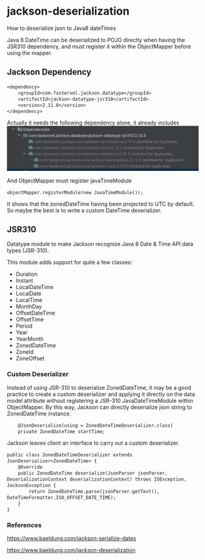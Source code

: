 # jackson-deserialization

How to deserialize json to Java8 dateTimes

Java 8 DateTime can be deserialized to POJO directly when having the JSR310 dependency, and must register it within the
ObjectMapper before using the mapper.

## Jackson Dependency

```
<dependency>
    <groupId>com.fasterxml.jackson.datatype</groupId>
    <artifactId>jackson-datatype-jsr310</artifactId>
    <version>2.11.0</version>
</dependency>
```

Actually it needs the following dependency alone, it already includes
![img.png](img.png)

And ObjectMapper must register javaTimeModule

```
objectMapper.registerModule(new JavaTimeModule());
```

It shows that the zonedDateTime having been projected to UTC by default. So maybe the best is to write a custom DateTime
deserializer.

## JSR310

Datatype module to make Jackson recognize Java 8 Date & Time API data types (JSR-310).

This module adds support for quite a few classes:

- Duration
- Instant
- LocalDateTime
- LocalDate
- LocalTime
- MonthDay
- OffsetDateTime
- OffsetTime
- Period
- Year
- YearMonth
- ZonedDateTime
- ZoneId
- ZoneOffset

### Custom Deserializer

Instead of using JSR-310 to deserialize ZonedDateTime, it may be a good practice to create a custom deserializer and
applying it directly on the data model attribute without registering a JSR-310 JavaDateTimeModule within ObjectMapper.
By this way, Jackson can directly deserialize json string to ZonedDateTime instance.

```
    @JsonDeserialize(using = ZonedDateTimeDeserializer.class)
    private ZonedDateTime startTime;
```

Jackson leaves client an interface to carry out a custom deserializer.

```
public class ZonedDateTimeDeserializer extends JsonDeserializer<ZonedDateTime> {
    @Override
    public ZonedDateTime deserialize(JsonParser jsonParser, DeserializationContext deserializationContext) throws IOException, JacksonException {
        return ZonedDateTime.parse(jsonParser.getText(), DateTimeFormatter.ISO_OFFSET_DATE_TIME);
    }
}
```

### References

https://www.baeldung.com/jackson-serialize-dates

https://www.baeldung.com/jackson-deserialization
